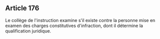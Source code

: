 Article 176
----
Le collège de l'instruction examine s'il existe contre la personne mise en
examen des charges constitutives d'infraction, dont il détermine la
qualification juridique.

